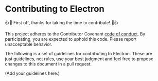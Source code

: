 # Contributing to Electron

:+1::tada: First off, thanks for taking the time to contribute! :tada::+1:

This project adheres to the Contributor Covenant [code of conduct](CODE_OF_CONDUCT.md).
By participating, you are expected to uphold this code. Please report unacceptable behavior.

The following is a set of guidelines for contributing to Electron.
These are just guidelines, not rules, use your best judgment and feel free to
propose changes to this document in a pull request.

(Add your guidelines here.)
